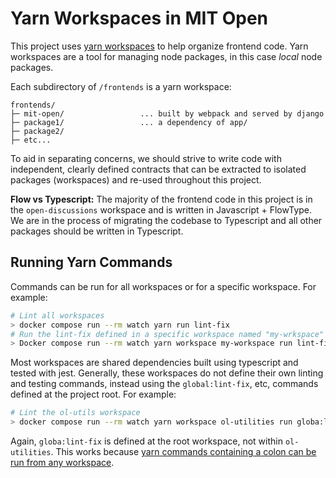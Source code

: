 # Yarn Workspaces in MIT Open

This project uses [yarn workspaces](https://yarnpkg.com/features/workspaces) to help organize frontend code. Yarn workspaces are a tool for managing node packages, in this case _local_ node packages.

Each subdirectory of `/frontends` is a yarn workspace:

```
frontends/
├─ mit-open/                 ... built by webpack and served by django
├─ package1/                 ... a dependency of app/
├─ package2/
├─ etc...
```

To aid in separating concerns, we should strive to write code with independent, clearly defined contracts that can be extracted to isolated packages (workspaces) and re-used throughout this project.

**Flow vs Typescript:** The majority of the frontend code in this project is in the `open-discussions` workspace and is written in Javascript + FlowType. We are in the process of migrating the codebase to Typescript and all other packages should be written in Typescript.

## Running Yarn Commands

Commands can be run for all workspaces or for a specific workspace. For example:

```bash
# Lint all workspaces
> docker compose run --rm watch yarn run lint-fix
# Run the lint-fix defined in a specific workspace named "my-wrkspace"
> Docker compose run --rm watch yarn workspace my-workspace run lint-fix
```

Most workspaces are shared dependencies built using typescript and tested with jest. Generally, these workspaces do not define their own linting and testing commands, instead using the `global:lint-fix`, etc, commands defined at the project root. For example:

```bash
# Lint the ol-utils workspace
> docker compose run --rm watch yarn workspace ol-utilities run globa:lint-fix
```

Again, `globa:lint-fix` is defined at the root workspace, not within `ol-utilities`. This works because [yarn commands containing a colon can be run from any workspace](https://yarnpkg.com/getting-started/qa#how-to-share-scripts-between-workspaces).
